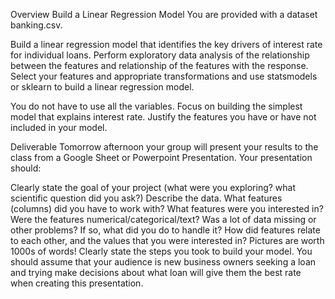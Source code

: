 Overview
Build a Linear Regression Model
You are provided with a dataset banking.csv.

Build a linear regression model that identifies the key drivers of interest rate for individual loans. Perform exploratory data analysis of the relationship between the features and relationship of the features with the response. Select your features and appropriate transformations and use statsmodels or sklearn to build a linear regression model.

You do not have to use all the variables. Focus on building the simplest model that explains interest rate. Justify the features you have or have not included in your model.

Deliverable
Tomorrow afternoon your group will present your results to the class from a Google Sheet or Powerpoint Presentation. Your presentation should:

Clearly state the goal of your project (what were you exploring? what scientific question did you ask?)
Describe the data.
What features (columns) did you have to work with? What features were you interested in?
Were the features numerical/categorical/text?
Was a lot of data missing or other problems? If so, what did you do to handle it?
How did features relate to each other, and the values that you were interested in?
Pictures are worth 1000s of words!
Clearly state the steps you took to build your model.
You should assume that your audience is new business owners seeking a loan and trying make decisions about what loan will give them the best rate when creating this presentation.